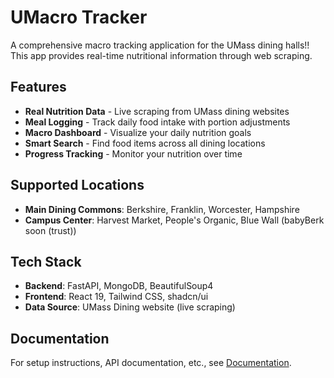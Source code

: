# UMacro Tracker

A comprehensive macro tracking application for the UMass dining halls!! This app provides real-time nutritional information through web scraping.

## Features

- **Real Nutrition Data** - Live scraping from UMass dining websites
- **Meal Logging** - Track daily food intake with portion adjustments
- **Macro Dashboard** - Visualize your daily nutrition goals
- **Smart Search** - Find food items across all dining locations
- **Progress Tracking** - Monitor your nutrition over time

## Supported Locations

- **Main Dining Commons**: Berkshire, Franklin, Worcester, Hampshire
- **Campus Center**: Harvest Market, People's Organic, Blue Wall (babyBerk soon (trust))

## Tech Stack

- **Backend**: FastAPI, MongoDB, BeautifulSoup4
- **Frontend**: React 19, Tailwind CSS, shadcn/ui
- **Data Source**: UMass Dining website (live scraping)

## Documentation

For setup instructions, API documentation, etc., see [Documentation](./docs/README.md).
